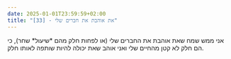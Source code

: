 ```yaml
---
date: 2025-01-01T23:59:59+02:00
title: "[33] - את אוהבת את חברים שלי"
---
```

אני ממש שמח שאת אוהבת את החברים שלי (או לפחות חלק מהם \*שיעול\* שחר), כי הם חלק לא קטן מהחיים שלי ואני אוהב שאת יכולה להיות שותפה לאותו חלק.
